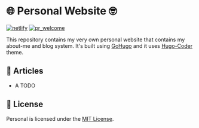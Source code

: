 # 🌐 Personal Website 🤓
[![netlify][netlify]][netlify-url]
[![pr_welcome][pr_welcome]][pr_welcome-url]

This repository contains my very own personal website that contains my about-me and blog system. It's built using
[GoHugo](https://gohugo.io "GoHugo official website") and it uses [Hugo-Coder](https://github.com/luizdepra/hugo-coder) theme.

## 📃 Articles
* A TODO

## 📖 License
Personal is licensed under the [MIT License](LICENSE).

<!-- netlify.com -->
[netlify]: https://api.netlify.com/api/v1/badges/785416a0-249f-49c1-81fe-7d6b58dc1af1/deploy-status
[netlify-url]: https://app.netlify.com/sites/sergivb01/deploys

<!-- PR Welcome -->
[pr_welcome]: https://img.shields.io/badge/PRs-welcome-brightgreen.svg
[pr_welcome-url]: https://github.com/sergivb01/personal/pulls

